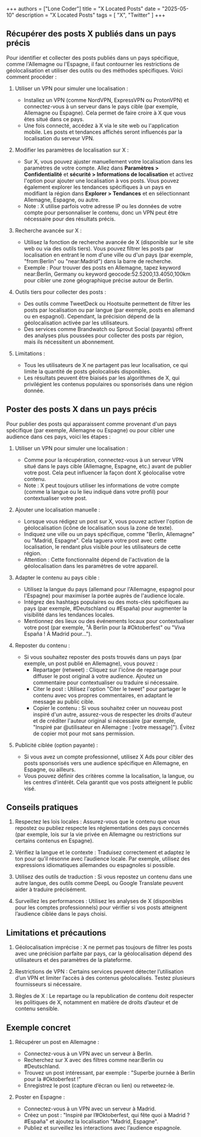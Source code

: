 +++
authors = ["Lone Coder"]
title = "X Located Posts"
date = "2025-05-10"
description = "X Located Posts"
tags = [
    "X", "Twitter"
]
+++

## Récupérer des posts X publiés dans un pays précis

Pour identifier et collecter des posts publiés dans un pays spécifique, comme l'Allemagne ou l'Espagne, il faut contourner les restrictions de géolocalisation et utiliser des outils ou des méthodes spécifiques. Voici comment procéder :

1. Utiliser un VPN pour simuler une localisation :
    * Installez un VPN (comme NordVPN, ExpressVPN ou ProtonVPN) et connectez-vous à un serveur dans le pays cible (par exemple, Allemagne ou Espagne). Cela permet de faire croire à X que vous êtes situé dans ce pays.
    * Une fois connecté, accédez à X via le site web ou l'application mobile. Les posts et tendances affichés seront influencés par la localisation du serveur VPN.

2. Modifier les paramètres de localisation sur X :
    * Sur X, vous pouvez ajuster manuellement votre localisation dans les paramètres de votre compte. Allez dans **Paramètres > Confidentialité** et **sécurité > Informations de localisation** et activez l'option pour ajouter une localisation à vos posts. Vous pouvez également explorer les tendances spécifiques à un pays en modifiant la région dans **Explorer > Tendances** et en sélectionnant Allemagne, Espagne, ou autre.
    * Note : X utilise parfois votre adresse IP ou les données de votre compte pour personnaliser le contenu, donc un VPN peut être nécessaire pour des résultats précis.
    
3. Recherche avancée sur X :
    * Utilisez la fonction de recherche avancée de X (disponible sur le site web ou via des outils tiers). Vous pouvez filtrer les posts par localisation en entrant le nom d'une ville ou d'un pays (par exemple, "from:Berlin" ou "near:Madrid") dans la barre de recherche.
    * Exemple : Pour trouver des posts en Allemagne, tapez keyword near:Berlin, Germany ou keyword geocode:52.5200,13.4050,100km pour cibler une zone géographique précise autour de Berlin.

4. Outils tiers pour collecter des posts :
    * Des outils comme TweetDeck ou Hootsuite permettent de filtrer les posts par localisation ou par langue (par exemple, posts en allemand ou en espagnol). Cependant, la précision dépend de la géolocalisation activée par les utilisateurs.
    * Des services comme Brandwatch ou Sprout Social (payants) offrent des analyses plus poussées pour collecter des posts par région, mais ils nécessitent un abonnement.
    
5. Limitations :
    * Tous les utilisateurs de X ne partagent pas leur localisation, ce qui limite la quantité de posts géolocalisés disponibles.
    * Les résultats peuvent être biaisés par les algorithmes de X, qui privilégient les contenus populaires ou sponsorisés dans une région donnée.

## Poster des posts X dans un pays précis

Pour publier des posts qui apparaissent comme provenant d'un pays spécifique (par exemple, Allemagne ou Espagne) ou pour cibler une audience dans ces pays, voici les étapes :

1. Utiliser un VPN pour simuler une localisation :
    * Comme pour la récupération, connectez-vous à un serveur VPN situé dans le pays cible (Allemagne, Espagne, etc.) avant de publier votre post. Cela peut influencer la façon dont X géolocalise votre contenu.
    * Note : X peut toujours utiliser les informations de votre compte (comme la langue ou le lieu indiqué dans votre profil) pour contextualiser votre post.
    
2. Ajouter une localisation manuelle :
    * Lorsque vous rédigez un post sur X, vous pouvez activer l'option de géolocalisation (icône de localisation sous la zone de texte). 
    * Indiquez une ville ou un pays spécifique, comme "Berlin, Allemagne" ou "Madrid, Espagne". Cela taguera votre post avec cette localisation, le rendant plus visible pour les utilisateurs de cette région.
    * Attention : Cette fonctionnalité dépend de l'activation de la géolocalisation dans les paramètres de votre appareil.

3. Adapter le contenu au pays cible :
    * Utilisez la langue du pays (allemand pour l'Allemagne, espagnol pour l'Espagne) pour maximiser la portée auprès de l'audience locale.
    * Intégrez des hashtags populaires ou des mots-clés spécifiques au pays (par exemple, #Deutschland ou #España) pour augmenter la visibilité dans les tendances locales.
    * Mentionnez des lieux ou des événements locaux pour contextualiser votre post (par exemple, "À Berlin pour la #Oktoberfest" ou "Viva España ! À Madrid pour...").
    
4. Reposter du contenu :
    * Si vous souhaitez reposter des posts trouvés dans un pays (par exemple, un post publié en Allemagne), vous pouvez :
        * Repartager (retweet) : Cliquez sur l'icône de repartage pour diffuser le post original à votre audience. Ajoutez un commentaire pour contextualiser ou traduire si nécessaire.
        * Citer le post : Utilisez l'option "Citer le tweet" pour partager le contenu avec vos propres commentaires, en adaptant le message au public cible.
        * Copier le contenu : Si vous souhaitez créer un nouveau post inspiré d'un autre, assurez-vous de respecter les droits d'auteur et de créditer l'auteur original si nécessaire (par exemple, "Inspiré par @utilisateur en Allemagne : [votre message]"). Évitez de copier mot pour mot sans permission.
    
5. Publicité ciblée (option payante) :
    * Si vous avez un compte professionnel, utilisez X Ads pour cibler des posts sponsorisés vers une audience spécifique en Allemagne, en Espagne, ou ailleurs. 
    * Vous pouvez définir des critères comme la localisation, la langue, ou les centres d'intérêt. Cela garantit que vos posts atteignent le public visé.

## Conseils pratiques

1. Respectez les lois locales : Assurez-vous que le contenu que vous repostez ou publiez respecte les réglementations des pays concernés (par exemple, lois sur la vie privée en Allemagne ou restrictions sur certains contenus en Espagne).

2. Vérifiez la langue et le contexte : Traduisez correctement et adaptez le ton pour qu’il résonne avec l’audience locale. Par exemple, utilisez des expressions idiomatiques allemandes ou espagnoles si possible.

3. Utilisez des outils de traduction : Si vous repostez un contenu dans une autre langue, des outils comme DeepL ou Google Translate peuvent aider à traduire précisément.

4. Surveillez les performances : Utilisez les analyses de X (disponibles pour les comptes professionnels) pour vérifier si vos posts atteignent l’audience ciblée dans le pays choisi.

## Limitations et précautions

1. Géolocalisation imprécise : X ne permet pas toujours de filtrer les posts avec une précision parfaite par pays, car la géolocalisation dépend des utilisateurs et des paramètres de la plateforme.
    
2. Restrictions de VPN : Certains services peuvent détecter l’utilisation d’un VPN et limiter l’accès à des contenus géolocalisés. Testez plusieurs fournisseurs si nécessaire.

3. Règles de X : Le repartage ou la republication de contenu doit respecter les politiques de X, notamment en matière de droits d’auteur et de contenu sensible.

## Exemple concret

1. Récupérer un post en Allemagne :
    * Connectez-vous à un VPN avec un serveur à Berlin.
    * Recherchez sur X avec des filtres comme near:Berlin ou #Deutschland.
    * Trouvez un post intéressant, par exemple : "Superbe journée à Berlin pour la #Oktoberfest !"
    * Enregistrez le post (capture d’écran ou lien) ou retweetez-le.
    
2. Poster en Espagne :
    * Connectez-vous à un VPN avec un serveur à Madrid.
    * Créez un post : "Inspiré par l’#Oktoberfest, qui fête quoi à Madrid ? #España" et ajoutez la localisation "Madrid, Espagne".
    * Publiez et surveillez les interactions avec l’audience espagnole.

